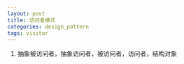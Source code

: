 ```yaml
---
layout: post
title: 访问者模式
categories: design_pattern
tags: visitor
---
```


1.  抽象被访问者，抽象访问者，被访问者，访问者，结构对象
